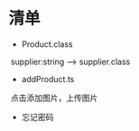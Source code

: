 # 清单

- Product.class    


​	supplier:string --> supplier.class

- addProduct.ts


​	点击添加图片，上传图片

- 忘记密码
